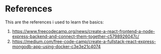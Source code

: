 References
====
This are the references i used to learn the basics:
1. https://www.freecodecamp.org/news/create-a-react-frontend-a-node-express-backend-and-connect-them-together-c5798926047c/
2. https://medium.com/free-code-camp/create-a-fullstack-react-express-mongodb-app-using-docker-c3e3e21c4074
